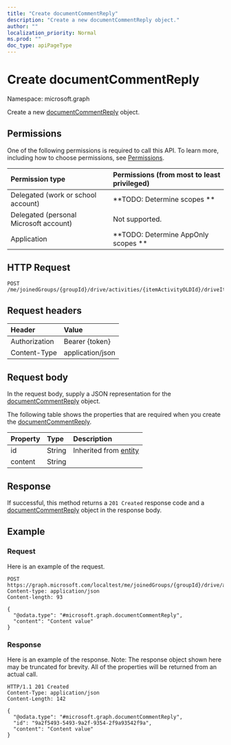 ```yaml
---
title: "Create documentCommentReply"
description: "Create a new documentCommentReply object."
author: ""
localization_priority: Normal
ms.prod: ""
doc_type: apiPageType
---
```


# Create documentCommentReply

Namespace: microsoft.graph

Create a new [documentCommentReply](../resources/documentcommentreply.md) object.

## Permissions
One of the following permissions is required to call this API. To learn more, including how to choose permissions, see [Permissions](/concepts/permissions-reference.md).

|Permission type|Permissions (from most to least privileged)|
|:---|:---|
|Delegated (work or school account)|**TODO: Determine scopes **|
|Delegated (personal Microsoft account)|Not supported.|
|Application|**TODO: Determine AppOnly scopes **|

## HTTP Request
<!-- {
  "blockType": "ignored"
}
-->
``` http
POST /me/joinedGroups/{groupId}/drive/activities/{itemActivityOLDId}/driveItem/document/comments/{documentCommentId}/replies
```

## Request headers
|Header|Value|
|:---|:---|
|Authorization|Bearer {token}|
|Content-Type|application/json|

## Request body
In the request body, supply a JSON representation for the [documentCommentReply](../resources/documentcommentreply.md) object.

The following table shows the properties that are required when you create the [documentCommentReply](../resources/documentcommentreply.md).

|Property|Type|Description|
|:---|:---|:---|
|id|String| Inherited from [entity](../resources/entity.md)|
|content|String||



## Response
If successful, this method returns a `201 Created` response code and a [documentCommentReply](../resources/documentcommentreply.md) object in the response body.

## Example

### Request
Here is an example of the request.
<!-- {
  "blockType": "request",
  "name": "create_documentcommentreply_from_"
}
-->
``` http
POST https://graph.microsoft.com/localtest/me/joinedGroups/{groupId}/drive/activities/{itemActivityOLDId}/driveItem/document/comments/{documentCommentId}/replies
Content-type: application/json
Content-length: 93

{
  "@odata.type": "#microsoft.graph.documentCommentReply",
  "content": "Content value"
}
```

### Response
Here is an example of the response. Note: The response object shown here may be truncated for brevity. All of the properties will be returned from an actual call.
<!-- {
  "blockType": "response",
  "truncated": true,
  "@odata.type": "microsoft.graph.documentcommentreply"
}
-->
``` http
HTTP/1.1 201 Created
Content-Type: application/json
Content-Length: 142

{
  "@odata.type": "#microsoft.graph.documentCommentReply",
  "id": "9a2f5493-5493-9a2f-9354-2f9a93542f9a",
  "content": "Content value"
}
```

